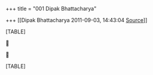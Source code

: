 +++
title = "001 Dipak Bhattacharya"

+++
[[Dipak Bhattacharya	2011-09-03, 14:43:04 [Source](https://groups.google.com/g/bvparishat/c/5G3vdK3pXRE)]]



[TABLE]





[TABLE]

